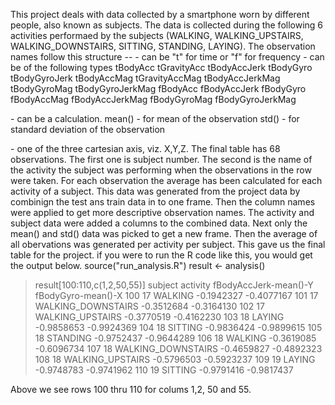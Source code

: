 This project deals with data collected by a smartphone worn by different people, also known as subjects.
The data is collected during the following 6 activities performaed by the subjects 
(WALKING, WALKING_UPSTAIRS, WALKING_DOWNSTAIRS, SITTING, STANDING, LAYING).
The observation names follow this structure
<domain><motion>-<statistic>-<axis>
<domain> - can be "t" for time or "f" for frequency
<motion> - can be of the following types
	tBodyAcc
	tGravityAcc
	tBodyAccJerk
	tBodyGyro
	tBodyGyroJerk
	tBodyAccMag
	tGravityAccMag
	tBodyAccJerkMag
	tBodyGyroMag
	tBodyGyroJerkMag
	fBodyAcc
	fBodyAccJerk
	fBodyGyro
	fBodyAccMag
	fBodyAccJerkMag
	fBodyGyroMag
	fBodyGyroJerkMag
	
<statistic> - can be a calculation. mean()  - for mean of the observation
              std() - for standard deviation of the observation
			  
<axis> - one of the three cartesian axis, viz. X,Y,Z.
The final table has 68 observations.
 The first one is subject number. The second is the name of the activity the subject was performing
 when the observations in the row were taken. For each observation the average has been calculated for each activity of a subject.
 This data was generated from the project data by combinign the test ans train data in to one frame.
 Then the column names were applied to get more descriptive observation names.
 The activity and subject data were added a columns to the combined data.
 Next only the mean() and std() data was picked to get a new frame.
 Then the average of all obervations was generated per activity per subject.
 This gave us the final table for the project.
 if you were to run the R code like this, you would get the output below.
 source("run_analysis.R")
 result <- analysis()
 > result[100:110,c(1,2,50,55)]
    subject           activity fBodyAccJerk-mean()-Y fBodyGyro-mean()-X
100      17            WALKING            -0.1942327         -0.4077167
101      17 WALKING_DOWNSTAIRS            -0.3512684         -0.3164130
102      17   WALKING_UPSTAIRS            -0.3770519         -0.4162230
103      18             LAYING            -0.9858653         -0.9924369
104      18            SITTING            -0.9836424         -0.9899615
105      18           STANDING            -0.9752437         -0.9644289
106      18            WALKING            -0.3619085         -0.6096734
107      18 WALKING_DOWNSTAIRS            -0.4659827         -0.4892323
108      18   WALKING_UPSTAIRS            -0.5796503         -0.5923237
109      19             LAYING            -0.9748783         -0.9741962
110      19            SITTING            -0.9791416         -0.9817437

Above we see rows 100 thru 110 for colums 1,2, 50 and 55.
